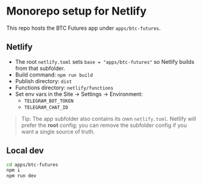 # Monorepo setup for Netlify

This repo hosts the BTC Futures app under `apps/btc-futures`.

## Netlify
- The root `netlify.toml` sets `base = "apps/btc-futures"` so Netlify builds from that subfolder.
- Build command: `npm run build`
- Publish directory: `dist`
- Functions directory: `netlify/functions`
- Set env vars in the Site → Settings → Environment:
  - `TELEGRAM_BOT_TOKEN`
  - `TELEGRAM_CHAT_ID`

> Tip: The app subfolder also contains its own `netlify.toml`. Netlify will prefer the **root** config; you can remove the subfolder config if you want a single source of truth.

## Local dev
```bash
cd apps/btc-futures
npm i
npm run dev
```
